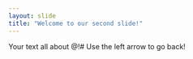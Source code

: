 ```yaml
---
layout: slide
title: "Welcome to our second slide!"
---
```

Your text all about @!#
Use the left arrow to go back!
